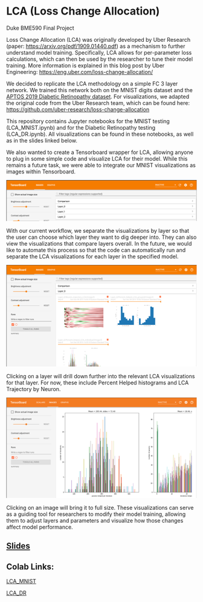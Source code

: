 # LCA (Loss Change Allocation)
Duke BME590 Final Project

Loss Change Allocation (LCA) was originally developed by Uber Research (paper: https://arxiv.org/pdf/1909.01440.pdf) as a mechanism to further understand model training. Specifically, LCA allows for per-parameter loss calculations, which can then be used by the researcher to tune their model training. More information is explained in this blog post by Uber Engineering: https://eng.uber.com/loss-change-allocation/

We decided to replicate the LCA methodology on a simple FC 3 layer network. We trained this network both on the MNIST digits dataset and the [APTOS 2019 Diabetic Retinopathy dataset](https://www.kaggle.com/c/aptos2019-blindness-detection/overview). For visualizations, we adapted the original code from the Uber Research team, which can be found here: https://github.com/uber-research/loss-change-allocation

This repository contains Jupyter notebooks for the MNIST testing (LCA_MNIST.ipynb) and for the Diabetic Retinopathy testing (LCA_DR.ipynb). All visualizations can be found in these notebooks, as well as in the slides linked below.

We also wanted to create a Tensorboard wrapper for LCA, allowing anyone to plug in some simple code and visualize LCA for their model. While this remains a future task, we were able to integrate our MNIST visualizations as images within Tensorboard.

![overall_tensorboard](/images/overall_tensorboard.png)

With our current workflow, we separate the visualizations by layer so that the user can choose which layer they want to dig deeper into. They can also view the visualizations that compare layers overall. In the future, we would like to automate this process so that the code can automatically run and separate the LCA visualizations for each layer in the specified model. 

![layer_in_detail](/images/layer_in_detail.png)

Clicking on a layer will drill down further into the relevant LCA visualizations for that layer. For now, these include Percent Helped histograms and LCA Trajectory by Neuron. 

![layer_image_in_detail](/images/layer_image_in_detail.png)

Clicking on an image will bring it to full size. These visualizations can serve as a guiding tool for researchers to modify their model training, allowing them to adjust layers and parameters and visualize how those changes affect model performance. 


## [Slides](https://docs.google.com/presentation/d/1b3tWjkX3cKYalAdXrvfazeShByDK8hFO_5wyzRToxwc/edit?usp=sharing)

## Colab Links:

[LCA_MNIST](https://colab.research.google.com/drive/1b5KCRToeyCA2Mg45V1iimZfd8D75Un-x)

[LCA_DR](https://colab.research.google.com/github/drwitt/BME_590_Tensorflow_Deep_Learning/blob/master/DR_LCA_application_version.ipynb)
